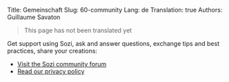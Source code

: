 Title: Gemeinschaft
Slug: 60-community
Lang: de
Translation: true
Authors: Guillaume Savaton

> This page has not been translated yet

Get support using Sozi, ask and answer questions, exchange tips and best practices, share your creations:

* [Visit the Sozi community forum](/community)
* [Read our privacy policy](|filename|privacy.md)

